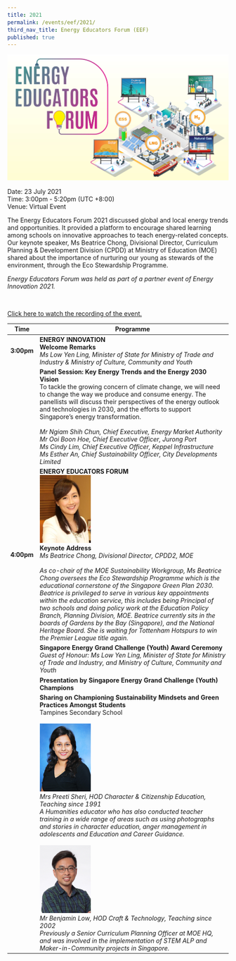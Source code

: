 ```yaml
---
title: 2021
permalink: /events/eef/2021/
third_nav_title: Energy Educators Forum (EEF)
published: true
---
```

![EEF_2021](/images/events/energy-educators-forum/eef_2021_banner.jpg)

Date: 23 July 2021 <br/>
Time: 3:00pm - 5:20pm (UTC +8:00) <br/>
Venue: Virtual Event

The Energy Educators Forum 2021 discussed global and local energy trends and opportunities. It provided a platform to encourage shared learning among schools on innovative approaches to teach energy-related concepts. Our keynote speaker, Ms Beatrice Chong, Divisional Director, Curriculum Planning & Development Division (CPDD) at Ministry of Education (MOE) shared about the importance of nurturing our young as stewards of the environment, through the Eco Stewardship Programme. 
<p style = "font-size:100%;"><i> Energy Educators Forum was held as part of a partner event of Energy Innovation 2021.</i></p><br/>

<a href="https://go.gov.sg/eef-2021-live" target="_blank">Click here to watch the recording of the event.</a> 

|Time|Programme|
----------------------|---------------------|
**3:00pm**|**ENERGY INNOVATION** <br/> **Welcome Remarks**<br/> _Ms Low Yen Ling, Minister of State for Ministry of Trade and Industry & Ministry of Culture, Community and Youth_
| |**Panel Session: Key Energy Trends and the Energy 2030 Vision** <br/> To tackle the growing concern of climate change, we will need to change the way we produce and consume energy. The panellists will discuss their perspectives of the energy outlook and technologies in 2030, and the efforts to support Singapore’s energy transformation.<br/><br/> _Mr Ngiam Shih Chun, Chief Executive, Energy Market Authority <br/> Mr Ooi Boon Hoe, Chief Executive Officer, Jurong Port <br/> Ms Cindy Lim, Chief Executive Officer, Keppel Infrastructure  <br/> Ms Esther An, Chief Sustainability Officer, City Developments Limited_|
**4:00pm**| **ENERGY EDUCATORS FORUM** <br/> <img alt="Beatrice Chong" src="/images/events/energy-educators-forum/eef_2021_dcpdprofile.png" style="align:left; max-height: 154px; max-width:117px;"> <br/> **Keynote Address** <br/>_Ms Beatrice Chong, Divisional Director, CPDD2, MOE_ <br/><br/>  _As co-chair of the MOE Sustainability Workgroup, Ms Beatrice Chong oversees the Eco Stewardship Programme which is the educational cornerstone of the Singapore Green Plan 2030. Beatrice is privileged to serve in various key appointments within the education service, this includes being Principal of two schools and doing policy work at the Education Policy Branch, Planning Division, MOE. Beatrice currently sits in the boards of Gardens by the Bay (Singapore), and the National Heritage Board. She is waiting for Tottenham Hotspurs to win the Premier League title again._
| |**Singapore Energy Grand Challenge (Youth) Award Ceremony** <br/> _Guest of Honour: Ms Low Yen Ling, Minister of State for Ministry of Trade and Industry, and Ministry of Culture, Community and Youth_
| |**Presentation by Singapore Energy Grand Challenge (Youth) Champions**
| |**Sharing on Championing Sustainability Mindsets and Green Practices Amongst Students** <br/> Tampines Secondary School <br/> <br/> <img alt="Preeti" src="/images/events/energy-educators-forum/eef_2021_preeti.png" style="align:left; max-height: 154px; max-width:117px;"> <br/>_Mrs Preeti Sheri, HOD Character & Citizenship Education, Teaching since 1991 <br/> A Humanities educator who has also conducted teacher training in a wide range of areas such as using photographs and stories in character education, anger management in adolescents and Education and Career Guidance._ <br/><br/> <img alt="Benjamin" src="/images/events/energy-educators-forum/eef_2021_benjamin.png" style="align:left; max-height: 154px; max-width:117px;"> <br/> _Mr Benjamin Low, HOD Craft & Technology, Teaching since 2002 <br/> Previously a Senior Curriculum Planning Officer at MOE HQ, and was involved in the implementation of STEM ALP and Maker-in-Community projects in Singapore._ | 


